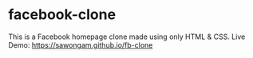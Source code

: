 # facebook-clone
This is a Facebook homepage clone made using only HTML &amp; CSS.
Live Demo: https://sawongam.github.io/fb-clone
